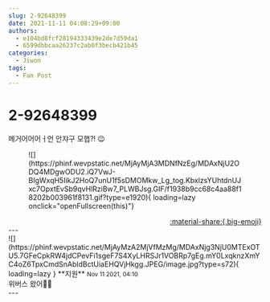 ```yaml
---
slug: 2-92648399
date: 2021-11-11 04:08:29+09:00
authors:
  - e104bd8fcf28194333439e2de7d59da1
  - 6599dbbcaa26237c2ab0f3becb421b45
categories:
  - Jiwon
tags:
  - Fan Post
---
```


# 2-92648399

<div class="post-container" markdown="1">
<div class="content-container md-sidebar__scrollwrap" markdown="1">

메거어어어ㅓ언 안쟈구 모햅?! 😉
<figure markdown="1">
![](https://phinf.wevpstatic.net/MjAyMjA3MDNfNzEg/MDAxNjU2ODQ4MDgwODU2.iQ7VwJ-BIgWxqH5IikJ2HoQ7unU1f5sDMOMkw_Lg_tog.KbxlzsYUhtdnUJxc7OpxtEvSb9qvHlRziBw7_PLWBJsg.GIF/f1938b9cc68c4aa88f18202b003961f8131.gif?type=e1920){ loading=lazy onclick="openFullscreen(this)"}
</figure>


</div>
</div>

<div style="text-align: right;" markdown="1">
<a href="https://weverse.io/fromis9/fanpost/2-92648399" style="text-align: right;">:material-share:{.big-emoji}</a>
</div>
---

<div class="comments-container md-sidebar__scrollwrap" markdown="1">
<div class="comment" markdown="1">
<div class='id-container' markdown="1">
![](https://phinf.wevpstatic.net/MjAyMzA2MjVfMzMg/MDAxNjg3NjU0MTExOTU5.7GFeCpkRW4jdCPevFi1sgeF7S4XyLHRSJr1VOBRp7gEg.mY0LxqknzXmYC4oZ6TpxCmdSnAbldBctUiaEHQVjHkgg.JPEG/image.jpg?type=s72){ loading=lazy }
**<span class="artist">지원</span>** <small>Nov 11 2021, 04:10</small><br>
</div>
<div class='comment-body' markdown="1">
위버스 왔어🤗🤗
</div>
</div>
</div>
---
